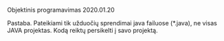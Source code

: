 Objektinis programavimas 2020.01.20

Pastaba. Pateikiami tik užduočių sprendimai java failuose (*.java), ne visas JAVA projektas. Kodą reiktų persikelti į savo projektą.
